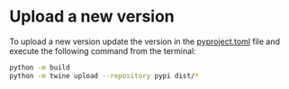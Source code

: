 # Upload a new version

To upload a new version update the version in the [pyproject.toml](./pyproject.toml) file and execute the following command from the terminal:

```bash
python -m build
python -m twine upload --repository pypi dist/*
```
